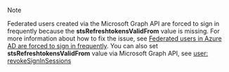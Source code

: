 <!-- markdownlint-disable MD041-->

> [!NOTE]
> Federated users created via the Microsoft Graph API are forced to sign in frequently because the **stsRefreshtokensValidFrom** value is missing.
> For more information about how to fix the issue, see [Federated users in Azure AD are forced to sign in frequently](https://support.microsoft.com/en-us/help/4025960/federated-users-in-azure-ad-are-forced-to-sign-in-frequently).
> You can also set **stsRefreshtokensValidFrom** value via Microsoft Graph API, see [user: revokeSignInSessions](../beta/api/user-revokesigninsessions.md)
